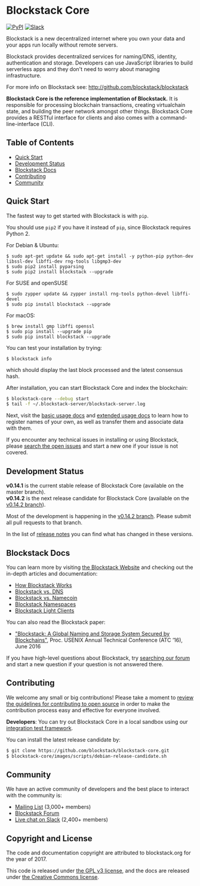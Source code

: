 # Blockstack Core

[![PyPI](https://img.shields.io/pypi/v/blockstack.svg)](https://pypi.python.org/pypi/blockstack-server/)
[![Slack](http://slack.blockstack.org/badge.svg)](http://slack.blockstack.org/)

Blockstack is a new decentralized internet where you own your data and your apps run locally without remote servers. 

Blockstack provides decentralized services for naming/DNS, identity, authentication and storage. Developers can use JavaScript libraries to build serverless apps and they don't need to worry about managing infrastructure.

For more info on Blockstack see: http://github.com/blockstack/blockstack

**Blockstack Core is the reference implementation of Blockstack.** It is responsible for processing blockchain transactions, creating virtualchain state, and building the peer network amongst other things. Blockstack Core provides a RESTful interface for clients and also comes with a command-line-interface (CLI).

## Table of Contents

- [Quick Start](#quick-start)
- [Development Status](#development-status)
- [Blockstack Docs](#blockstack-docs)
- [Contributing](#contributing)
- [Community](#community)

## Quick Start

The fastest way to get started with Blockstack is with `pip`.

You should use `pip2` if you have it instead of `pip`, since Blockstack requires Python 2.

For Debian & Ubuntu:
```
$ sudo apt-get update && sudo apt-get install -y python-pip python-dev libssl-dev libffi-dev rng-tools libgmp3-dev
$ sudo pip2 install pyparsing
$ sudo pip2 install blockstack --upgrade
```
For SUSE and openSUSE
```
$ sudo zypper update && zypper install rng-tools python-devel libffi-devel
$ sudo pip install blockstack --upgrade 
```
For macOS: 
```
$ brew install gmp libffi openssl
$ sudo pip install --upgrade pip
$ sudo pip install blockstack --upgrade
```

You can test your installation by trying:
```
$ blockstack info 
```
which should display the last block processed and the latest consensus hash.

After installation, you can start Blockstack Core and index the blockchain:
```bash
$ blockstack-core --debug start
$ tail -f ~/.blockstack-server/blockstack-server.log
```

Next, visit the [basic usage docs](https://blockstack.org/docs) and [extended usage docs](https://blockstack.org/docs) to learn how to register names of your own, as well as transfer them and associate data with them.

If you encounter any technical issues in installing or using Blockstack, please [search the open issues](https://github.com/blockstack/blockstack-core/issues) and start a new one if your issue is not covered. 

## Development Status

**v0.14.1** is the current stable release of Blockstack Core (available on the master branch).<br>
**v0.14.2** is the next release candidate for Blockstack Core (available on the [v0.14.2 branch](https://github.com/blockstack/blockstack-core/tree/rc-0.14.2)).

Most of the development is happening in the [v0.14.2 branch](https://github.com/blockstack/blockstack-core/tree/rc-0.14.2). Please submit all
pull requests to that branch.

In the list of [release notes](https://github.com/blockstack/blockstack-core/tree/master/release_notes) you can find what has changed in these versions.

## Blockstack Docs

You can learn more by visiting [the Blockstack Website](https://blockstack.org) and checking out the in-depth articles and documentation:

- [How Blockstack Works](https://blockstack.org/docs/how-blockstack-works)
- [Blockstack vs. DNS](https://blockstack.org/docs/blockstack-vs-dns)
- [Blockstack vs. Namecoin](https://blockstack.org/docs/blockstack-vs-namecoin)
- [Blockstack Namespaces](https://blockstack.org/docs/namespaces)
- [Blockstack Light Clients](https://blockstack.org/docs/light-clients)

You can also read the Blockstack paper:

- ["Blockstack: A Global Naming and Storage System Secured by Blockchains"](https://blockstack.org/blockstack.pdf), Proc. USENIX Annual Technical Conference (ATC ’16), June 2016

If you have high-level questions about Blockstack, try [searching our forum](https://forum.blockstack.org) and start a new question if your question is not answered there.

## Contributing

We welcome any small or big contributions! Please take a moment to
[review the guidelines for contributing to open source](https://guides.github.com/activities/contributing-to-open-source/) in order to make the contribution process easy and effective for everyone involved.

**Developers**:  You can try out Blockstack Core in a local sandbox using our [integration test framework](https://github.com/blockstack/blockstack-integration-tests).

You can install the latest release candidate by:
```bash
$ git clone https://github.com/blockstack/blockstack-core.git
$ blockstack-core/images/scripts/debian-release-candidate.sh
```

## Community

We have an active community of developers and the best place to interact with the community is:

- [Mailing List](http://blockstack.us14.list-manage1.com/subscribe?u=394a2b5cfee9c4b0f7525b009&id=0e5478ae86) (3,000+ members)
- [Blockstack Forum](http://forum.blockstack.org)
- [Live chat on Slack](http://chat.blockstack.org/) (2,400+ members)

## Copyright and License

The code and documentation copyright are attributed to blockstack.org for the year of 2017.

This code is released under
[the GPL v3 license](http://www.gnu.org/licenses/quick-guide-gplv3.en.html), and the docs are released under [the Creative Commons license](http://creativecommons.org/).
